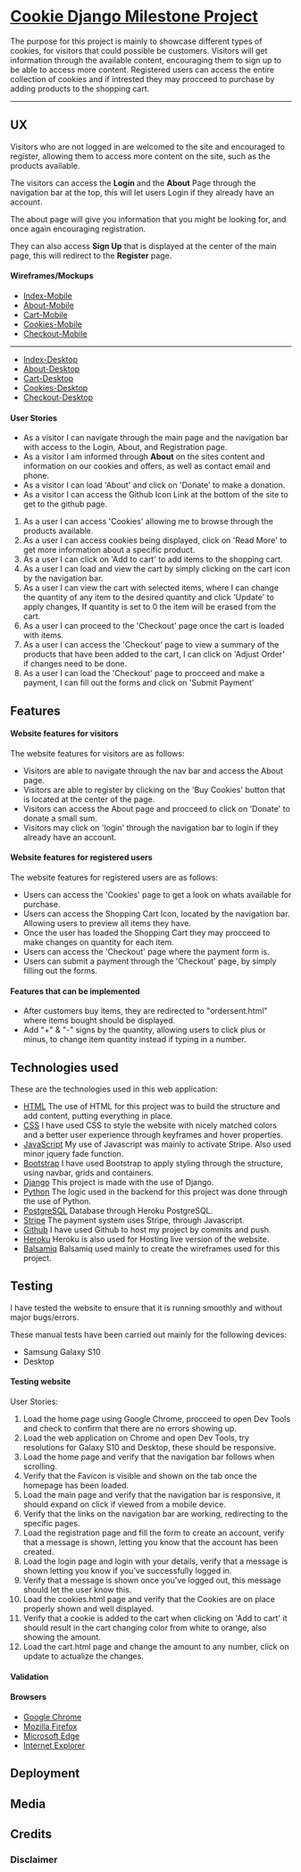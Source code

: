 # [Cookie Django Milestone Project](linkgoeshere)

The purpose for this project is mainly to showcase different types of cookies, for visitors that could possible be customers.
Visitors will get information through the available content, encouraging them to sign up to be able to access more content.
Registered users can access the entire collection of cookies and if intrested they may procceed to purchase by adding products to the shopping cart.

---
## UX

Visitors who are not logged in are welcomed to the site and encouraged to register, allowing them to access more
content on the site, such as the products available.

The visitors can access the **Login** and the **About** Page through the navigation bar at the top, this will let users
Login if they already have an account. 

The about page will give you information that you might be looking for, and once again encouraging registration.

They can also access **Sign Up** that is displayed at the center of the main page, this will redirect to the **Register** page.



#### Wireframes/Mockups

* [Index-Mobile](https://github.com/Ario124/Cookie-Django-Milestone-Project/blob/master/wireframes/index-mobile.png)
* [About-Mobile](https://github.com/Ario124/Cookie-Django-Milestone-Project/blob/master/wireframes/about-mobile.png)
* [Cart-Mobile](https://github.com/Ario124/Cookie-Django-Milestone-Project/blob/master/wireframes/cart_mobile.png)
* [Cookies-Mobile](https://github.com/Ario124/Cookie-Django-Milestone-Project/blob/master/wireframes/cookies-mobile.png)
* [Checkout-Mobile](https://github.com/Ario124/Cookie-Django-Milestone-Project/blob/master/wireframes/checkout_mobile.png)
---
* [Index-Desktop](https://github.com/Ario124/Cookie-Django-Milestone-Project/blob/master/wireframes/index-desktop.png)
* [About-Desktop](https://github.com/Ario124/Cookie-Django-Milestone-Project/blob/master/wireframes/about-desktop.png)
* [Cart-Desktop](https://github.com/Ario124/Cookie-Django-Milestone-Project/blob/master/wireframes/cart_desktop.png)
* [Cookies-Desktop](https://github.com/Ario124/Cookie-Django-Milestone-Project/blob/master/wireframes/cookies-desktop.png)
* [Checkout-Desktop](https://github.com/Ario124/Cookie-Django-Milestone-Project/blob/master/wireframes/checkout_desktop.png)

#### User Stories

* As a visitor I can navigate through the main page and the navigation bar with access to the Login, About, and Registration page.
* As a visitor I am informed through **About** on the sites content and information on our cookies and offers, as well as contact email and phone.
* As a visitor I can load 'About' and click on 'Donate' to make a donation.
* As a visitor I can access the Github Icon Link at the bottom of the site to get to the github page.

1. As a user I can access 'Cookies' allowing me to browse through the products available.
2. As a user I can access cookies being displayed, click on 'Read More' to get more information about a specific product.
3. As a user I can click on 'Add to cart' to add items to the shopping cart.
4. As a user I can load and view the cart by simply clicking on the cart icon by the navigation bar.
5. As a user I can view the cart with selected items, where I can change the quantity of any item to the desired quantity and click 'Update' to apply changes,
   If quantity is set to 0 the item will be erased from the cart.
6. As a user I can proceed to the 'Checkout' page once the cart is loaded with items.
7. As a user I can access the 'Checkout' page to view a summary of the products that have been added to the cart, I can click on 'Adjust Order' if changes need to be done.
8. As a user I can load the 'Checkout' page to procceed and make a payment, I can fill out the forms and click on 'Submit Payment'

## Features

#### Website features for visitors
The website features for visitors are as follows:

* Visitors are able to navigate through the nav bar and access the About page.
* Visitors are able to register by clicking on the 'Buy Cookies' button that is located at the center of the page.
* Visitors can access the About page and procceed to click on 'Donate' to donate a small sum.
* Visitors may click on 'login' through the navigation bar to login if they already have an account.


#### Website features for registered users
The website features for registered users are as follows:

* Users can access the 'Cookies' page to get a look on whats available for purchase.
* Users can access the Shopping Cart Icon, located by the navigation bar. Allowing users to preview all items they have.
* Once the user has loaded the Shopping Cart they may procceed to make changes on quantity for each item.
* Users can access the 'Checkout' page where the payment form is.
* Users can submit a payment through the 'Checkout' page, by simply filling out the forms.

#### Features that can be implemented

* After customers buy items, they are redirected to "ordersent.html" where items bought should be displayed.
* Add "+" & "-" signs by the quantity, allowing users to click plus or minus, to change item quantity instead if typing in a number.

## Technologies used
These are the technologies used in this web application:

* [HTML](https://www.w3schools.com/html/) The use of HTML for this project was to build the structure and add content, putting everything in place.
* [CSS](https://en.wikipedia.org/wiki/Cascading_Style_Sheets) I have used CSS to style the website with nicely matched colors and a better user experience through keyframes and hover properties.
* [JavaScript](https://www.javascript.com/) My use of Javascript was mainly to activate Stripe. Also used minor jquery fade function.
* [Bootstrap](https://getbootstrap.com/) I have used Bootstrap to apply styling through the structure, using navbar, grids and containers.
* [Django](https://www.djangoproject.com/) This project is made with the use of Django.
* [Python](https://www.python.org/) The logic used in the backend for this project was done through the use of Python.
* [PostgreSQL](https://www.heroku.com/postgres) Database through Heroku PostgreSQL.
* [Stripe](https://stripe.com/) The payment system uses Stripe, through Javascript.
* [Github](https://github.com/) I have used Github to host my project by commits and push.
* [Heroku](https://heroku.com/) Heroku is also used for Hosting live version of the website.
* [Balsamiq](https://balsamiq.com/) Balsamiq used mainly to create the wireframes used for this project.


## Testing
I have tested the website to ensure that it is running smoothly and without major bugs/errors.

These manual tests have been carried out mainly for the following devices:

* Samsung Galaxy S10
* Desktop

#### Testing website

User Stories:

1. Load the home page using Google Chrome, procceed to open Dev Tools and check to confirm that there are no errors showing up.
2. Load the web application on Chrome and open Dev Tools, try resolutions for Galaxy S10 and Desktop, these should be responsive. 
3. Load the home page and verify that the navigation bar follows when scrolling.
4. Verify that the Favicon is visible and shown on the tab once the homepage has been loaded.
5. Load the main page and verify that the navigation bar is responsive, it should expand on click if viewed from a mobile device.
6. Verify that the links on the navigation bar are working, redirecting to the specific pages.
7. Load the registration page and fill the form to create an account, verify that a message is shown, letting you know that the account has been created.
8. Load the login page and login with your details, verify that a message is shown letting you know if you've successfully logged in.
9. Verify that a message is shown once you've logged out, this message should let the user know this.
10. Load the cookies.html page and verify that the Cookies are on place properly shown and well displayed.
11. Verify that a cookie is added to the cart when clicking on 'Add to cart' it should result in the cart changing color from white to orange, also showing the amount.
12. Load the cart.html page and change the amount to any number, click on update to actualize the changes.


#### Validation

#### Browsers

* [Google Chrome](https://www.google.com/intl/en/chrome/)
* [Mozilla Firefox](https://www.mozilla.org/)
* [Microsoft Edge](https://www.microsoft.com/en-us/windows/microsoft-edge)
* [Internet Explorer](https://en.wikipedia.org/wiki/Internet_Explorer)

## Deployment

## Media

## Credits

### Disclaimer